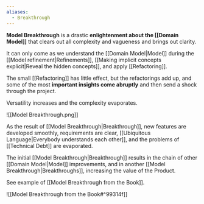 ```yaml
---
aliases:
  - Breakthrough
---
```

**Model Breakthrough** is a drastic **enlightenment about the [[Domain Model]]** that clears out all complexity and vagueness and brings out clarity. 

It can only come as we understand the [[Domain Model|Model]] during the [[Model refinement|Refinements]], [[Making implicit concepts explicit|Reveal the hidden concepts]], and apply [[Refactoring]].

The small [[Refactoring]] has little effect, but the refactorings add up, and some of the most **important insights come abruptly** and then send a shock through the project. 

Versatility increases and the complexity evaporates. 

![[Model Breakthrough.png]]

As the result of [[Model Breakthrough|Breakthrough]], new features are developed smoothly, requirements are clear, [[Ubiquitous Language|Everybody understands each other]], and the problems of [[Technical Debt]] are evaporated.

The initial [[Model Breakthrough|Breakthrough]] results in the chain of other [[Domain Model|Model]] improvements, and in another [[Model Breakthrough|Breakthroughs]], increasing the value of the Product.

See example of [[Model Breakthrough from the Book]].

![[Model Breakthrough from the Book#^99314f]]
